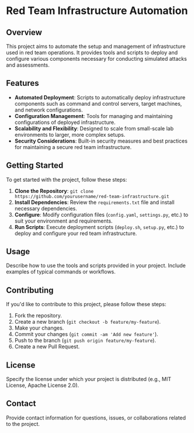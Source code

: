 # Red Team Infrastructure Automation

## Overview
This project aims to automate the setup and management of infrastructure used in red team operations. It provides tools and scripts to deploy and configure various components necessary for conducting simulated attacks and assessments.

## Features
- **Automated Deployment**: Scripts to automatically deploy infrastructure components such as command and control servers, target machines, and network configurations.
- **Configuration Management**: Tools for managing and maintaining configurations of deployed infrastructure.
- **Scalability and Flexibility**: Designed to scale from small-scale lab environments to larger, more complex setups.
- **Security Considerations**: Built-in security measures and best practices for maintaining a secure red team infrastructure.

## Getting Started
To get started with the project, follow these steps:
1. **Clone the Repository**: `git clone https://github.com/yourusername/red-team-infrastructure.git`
2. **Install Dependencies**: Review the `requirements.txt` file and install necessary dependencies.
3. **Configure**: Modify configuration files (`config.yaml`, `settings.py`, etc.) to suit your environment and requirements.
4. **Run Scripts**: Execute deployment scripts (`deploy.sh`, `setup.py`, etc.) to deploy and configure your red team infrastructure.

## Usage
Describe how to use the tools and scripts provided in your project. Include examples of typical commands or workflows.

## Contributing
If you'd like to contribute to this project, please follow these steps:
1. Fork the repository.
2. Create a new branch (`git checkout -b feature/my-feature`).
3. Make your changes.
4. Commit your changes (`git commit -am 'Add new feature'`).
5. Push to the branch (`git push origin feature/my-feature`).
6. Create a new Pull Request.

## License
Specify the license under which your project is distributed (e.g., MIT License, Apache License 2.0).

## Contact
Provide contact information for questions, issues, or collaborations related to the project.
